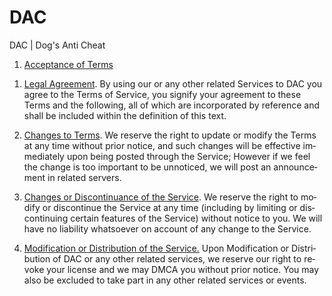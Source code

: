 # DAC
DAC | Dog's Anti Cheat

<!DOCTYPE HTML PUBLIC "-//W3C//DTD HTML 4.0 Transitional//EN">
<HTML>
<HEAD>
	<META HTTP-EQUIV="CONTENT-TYPE" CONTENT="text/html; charset=windows-1252">
	<META NAME="GENERATOR" CONTENT="OpenOffice 4.1.10  (Win32)">
	<META NAME="CREATED" CONTENT="0;0">
	<META NAME="CHANGEDBY" CONTENT="Phillip Ernst">
	<META NAME="CHANGED" CONTENT="20210712;11473642">
	<!--
		@page { margin-left: 1.72cm; margin-right: 1cm }
	-->
</HEAD>
<BODY LANG="de-DE" DIR="LTR">
<P> 
</P>
<OL>
	<LI><P STYLE="margin-bottom: 0cm; page-break-before: auto; page-break-after: auto">
	<U>Acceptance of Terms</U> 
	</P>
</OL>
<OL>
	<LI><P STYLE="margin-bottom: 0cm; page-break-before: auto; page-break-after: auto">
	<U>Legal Agreement</U>. By using our or any other related Services
	to DAC you agree to the Terms of Service, you signify your agreement
	to these Terms and the following, all of which are incorporated by
	reference and shall be included within the definition of this text. 
	</P>
	<LI><P STYLE="margin-bottom: 0cm"><U>Changes to Terms</U>. We
	reserve the right to update or modify the Terms at any time without
	prior notice, and such changes will be effective immediately upon
	being posted through the Service; However if we feel the change is
	too important to be unnoticed, we will post an announcement in
	related servers. 
	</P>
	<LI><P STYLE="margin-bottom: 0cm"><U>Changes or Discontinuance of
	the Service</U>. We reserve the right to modify or discontinue the
	Service at any time (including by limiting or discontinuing certain
	features of the Service) without notice to you. We will have no
	liability whatsoever on account of any change to the Service. 
	</P>
	<LI><P><U>Modification or Distribution of the Service.</U> Upon
	Modification or Distribution of DAC or any other related services,
	we reserve our right to revoke your license and we may DMCA you without prior notice.
	You may also be excluded to take part in any other related services
	or events.</P>
</OL>
<P><BR><BR>
</P>
</BODY>
</HTML>

